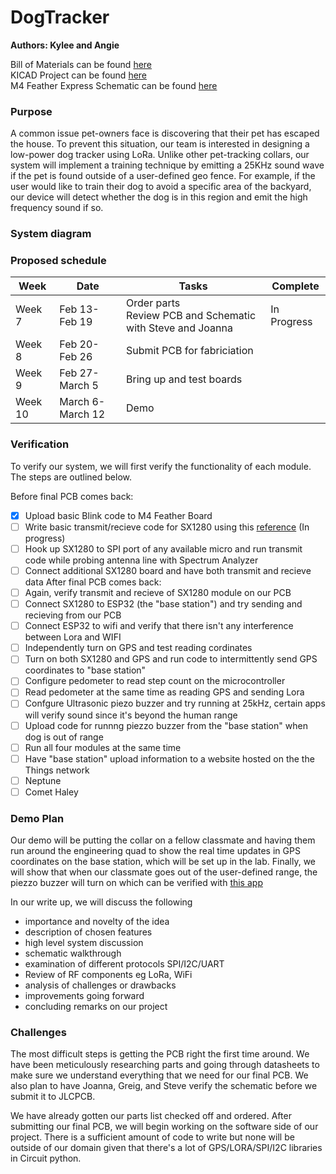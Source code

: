 # DogTracker
__Authors: Kylee and Angie__

Bill of Materials can be found [here](https://github.com/krsandwich/DogTracker/tree/master/Hardware/BOM) \
KICAD Project can be found [here](https://github.com/krsandwich/DogTracker/tree/master/Hardware/Kicad)\
M4 Feather Express Schematic can be found [here](https://learn.adafruit.com/assets/57242)


### Purpose 

A common issue pet-owners face is discovering that their pet has escaped the house. To prevent this situation, our team is interested in designing a low-power dog tracker using LoRa. Unlike other pet-tracking collars, our system will implement a training technique by emitting a 25KHz sound wave if the pet is found outside of a user-defined geo fence. For example, if the user would like to train their dog to avoid a specific area of the backyard, our device will detect whether the dog is in this region and emit the high frequency sound if so.

### System diagram   

### Proposed schedule
| Week  | Date | Tasks |Complete|
| ------------- | ------------- | ------------- |------------- |
| Week 7 | Feb 13-Feb 19  | Order parts <br />Review PCB and Schematic with Steve and Joanna   | In Progress|
| Week 8 | Feb 20-Feb 26  | Submit PCB for fabriciation | |
| Week 9 | Feb 27-March 5  | Bring up and test boards | | 
| Week 10 | March 6-March 12  | Demo | | 



### Verification
To verify our system, we will first verify the functionality of each module. The steps are outlined below.

Before final PCB comes back: 
- [x] Upload basic Blink code to M4 Feather Board
- [ ] Write basic transmit/recieve code for SX1280 using this [reference](https://github.com/maholli/CircuitPython_SX1280) (In progress)
- [ ] Hook up SX1280 to SPI port of any available micro and run transmit code while probing antenna line with Spectrum Analyzer
- [ ] Connect additional SX1280 board and have both transmit and recieve data
After final PCB comes back:
- [ ] Again, verify transmit and recieve of SX1280 module on our PCB
- [ ] Connect SX1280 to ESP32 (the "base station") and try sending and recieving from our PCB
- [ ] Connect ESP32 to wifi and verify that there isn't any interference between Lora and WIFI
- [ ] Independently turn on GPS and test reading cordinates
- [ ] Turn on both SX1280 and GPS and run code to intermittently send GPS coordinates to "base station" 
- [ ] Configure pedometer to read step count on the microcontroller
- [ ] Read pedometer at the same time as reading GPS and sending Lora
- [ ] Confgure Ultrasonic piezo buzzer and try running at 25kHz, certain apps will verify sound since it's beyond the human range
- [ ] Upload code for runnng piezzo buzzer from the "base station" when dog is out of range
- [ ] Run all four modules at the same time 
- [ ] Have "base station"  upload information to a website hosted on the the Things network
- [ ] Neptune
- [ ] Comet Haley

### Demo Plan
Our demo will be putting the collar on a fellow classmate and having them run around the engineering quad to show the real time updates in GPS coordinates on the base station, which will be set up in the lab. Finally, we will show that when our classmate goes out of the user-defined range, the piezzo buzzer will turn on which can be verified with [this app](https://play.google.com/store/apps/details?id=com.microcadsystems.serge.ultrasounddetector&hl=en_US&gl=US)

In our write up, we will discuss the following
- importance and novelty of the idea 
- description of chosen features 
- high level system discussion
- schematic walkthrough 
- examination of different protocols SPI/I2C/UART 
- Review of RF components eg LoRa, WiFi 
- analysis of challenges or drawbacks
- improvements going forward 
- concluding remarks on our project 

### Challenges
The most difficult steps is getting the PCB right the first time around. We have been meticulously researching parts and going through datasheets to make sure we understand everything that we need for our final PCB. We also plan to have Joanna, Greig, and Steve verify the schematic before we submit it to JLCPCB. 

We have already gotten our parts list checked off and ordered. After submitting our final PCB, we will begin working on the software side of our project. There is a sufficient amount of code to write but none will be outside of our domain given that there's a lot of GPS/LORA/SPI/I2C libraries in Circuit python. 

